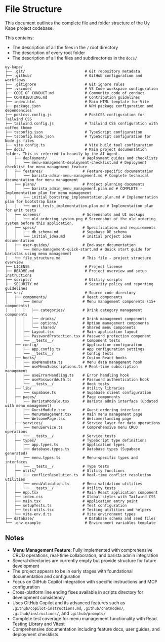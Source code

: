 # File Structure

This document outlines the complete file and folder structure of the Uy Kape project codebase.

This contains:
- The description of all the files in the `/` root directory
- The description of every root folder
- The description of all the files and subdirectories in the `docs/`

```
uy-kape/
├── .git/                           # Git repository metadata
├── .github/                        # GitHub configuration and workflows
├── .gitignore                      # Git ignore rules
├── .vscode/                        # VS Code workspace configuration
├── CODE_OF_CONDUCT.md              # Community code of conduct
├── CONTRIBUTING.md                 # Contribution guidelines
├── index.html                      # Main HTML template for Vite
├── package.json                    # NPM package configuration and dependencies
├── postcss.config.js               # PostCSS configuration for Tailwind CSS
├── tailwind.config.js              # Tailwind CSS configuration with coffee theme
├── tsconfig.json                   # TypeScript configuration
├── tsconfig.node.json              # TypeScript configuration for Node.js files
├── vite.config.ts                  # Vite build tool configuration
├── docs/                           # Main project documentation folder. This is referred to heavily by the AI Agent.
│   ├── deployment/                # Deployment guides and checklists
│   │   └── menu-management-deployment-checklist.md # Deployment checklist for menu management feature
│   ├── features/                  # Feature-specific documentation
│   │   └── barista-admin-menu-management.md # Complete technical documentation for menu management
│   ├── plans/                     # Project planning documents
│   │   ├── barista_admin_menu_management.plan.md # COMPLETE - Implementation plan for menu management
│   │   ├── initial_bootstrap_implementation.plan.md # Implementation plan for bootstrap base
│   │   └── unit_tests_implementation.plan.md # Implementation plan for unit tests
│   ├── screens/                   # Screenshots and UI mockups
│   │   └── old_ordering_system.png # Screenshot of the old ordering system before this application.
│   ├── specs/                     # Specifications and requirements
│   │   ├── db_schema.md           # Supabase DB schema
│   │   └── initial_idea.md        # Initial project idea documentation
│   ├── user-guides/               # End-user documentation
│   │   └── menu-management-quick-start.md # Quick start guide for baristas using menu management
│   └── file_structure.md          # This file - project structure overview
├── LICENSE                         # Project license
├── README.md                       # Project overview and setup instructions
├── scripts/                        # Utility scripts
├── SECURITY.md                     # Security policy and reporting guidelines
├── src/                            # Source code directory
│   ├── components/                # React components
│   │   ├── menu/                  # Menu management components (15+ components)
│   │   │   ├── categories/        # Drink category management components
│   │   │   ├── drinks/            # Drink management components
│   │   │   ├── options/           # Option management components
│   │   │   └── shared/            # Shared menu components
│   │   ├── Layout.tsx             # Main application layout
│   │   ├── PasswordProtection.tsx # Password protection component
│   │   └── __tests__/             # Component tests
│   ├── config/                    # Application configuration
│   │   ├── app.config.ts          # App configuration settings
│   │   └── __tests__/             # Config tests
│   ├── hooks/                     # Custom React hooks
│   │   ├── useMenuData.ts         # Menu data management hook
│   │   ├── useMenuSubscriptions.ts # Real-time subscription management
│   │   ├── useErrorHandling.ts    # Error handling hook
│   │   ├── usePasswordAuth.ts     # Password authentication hook
│   │   └── __tests__/             # Hook tests
│   ├── lib/                       # Utility libraries
│   │   └── supabase.ts            # Supabase client configuration
│   ├── pages/                     # Page components
│   │   ├── BaristaModule.tsx      # Barista admin interface (updated with menu management)
│   │   ├── GuestModule.tsx        # Guest ordering interface
│   │   ├── MenuManagement.tsx     # Main menu management page
│   │   └── WelcomePage.tsx        # Welcome/landing page
│   ├── services/                  # Service layer for data operations
│   │   ├── menuService.ts         # Comprehensive menu CRUD operations
│   │   └── __tests__/             # Service tests
│   ├── types/                     # TypeScript type definitions
│   │   ├── app.types.ts           # Application types
│   │   ├── database.types.ts      # Database types (Supabase generated)
│   │   ├── menu.types.ts          # Menu-specific types and interfaces
│   │   └── __tests__/             # Type tests
│   ├── utils/                     # Utility functions
│   │   ├── conflictResolution.ts  # Real-time conflict resolution utilities
│   │   ├── menuValidation.ts      # Menu validation utilities
│   │   └── __tests__/             # Utility tests
│   ├── App.tsx                    # Main React application component
│   ├── index.css                  # Global styles with Tailwind CSS
│   ├── main.tsx                   # Application entry point
│   ├── setupTests.ts              # Test configuration
│   ├── test-utils.tsx             # Testing utilities and helpers
│   └── vite-env.d.ts              # Vite environment types
├── database/                       # Database schema and seed files
└── .env.example                    # Environment variables template
```

## Notes

- **Menu Management Feature**: Fully implemented with comprehensive CRUD operations, real-time collaboration, and barista admin integration
- Several directories are currently empty but provide structure for future development
- The project appears to be in early stages with foundational documentation and configuration
- Focus on GitHub Copilot integration with specific instructions and MCP configuration
- Cross-platform line ending fixes available in scripts directory for development consistency
- Uses GitHub Copilot and its advanced features such as `.github/copilot-instructions.md`, `.github/chatmodes/`, `.github/instructions/`, and `.github/prompts/`
- Complete test coverage for menu management functionality with React Testing Library and Vitest
- Comprehensive documentation including feature docs, user guides, and deployment checklists